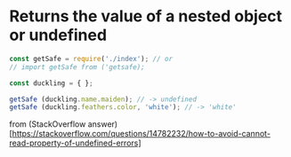 # Returns the value of a nested object or undefined


```js
const getSafe = require('./index'); // or
// import getSafe from ('getsafe);

const duckling = { };

getSafe (duckling.name.maiden); // -> undefined
getSafe (duckling.feathers.color, 'white'); // -> 'white'
```


from (StackOverflow answer)[https://stackoverflow.com/questions/14782232/how-to-avoid-cannot-read-property-of-undefined-errors]